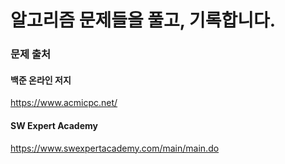 # 알고리즘 문제들을 풀고, 기록합니다.  
### 문제 출처  
#### **백준 온라인 저지**  
https://www.acmicpc.net/  
#### **SW Expert Academy**  
https://www.swexpertacademy.com/main/main.do
